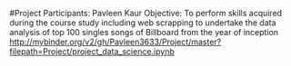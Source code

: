 #Project
Participants: Pavleen Kaur
Objective: To perform skills acquired during the course study including web scrapping to undertake the data analysis of top 100 singles songs of Billboard from the year of inception
http://mybinder.org/v2/gh/Pavleen3633/Project/master?filepath=Project/project_data_science.ipynb
